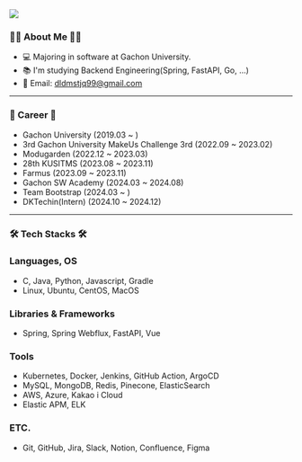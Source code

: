 <img src="https://capsule-render.vercel.app/api?type=waving&color=auto&height=200&section=header&text=LeeEunSeob&fontSize=90" />

### 👨‍💻 About Me 👨‍💻

- 💻 Majoring in software at Gachon University.
- 📚 I'm studying Backend Engineering(Spring, FastAPI, Go, ...)
- 💬 Email: dldmstjq99@gmail.com

---

### 📑 Career 📑

- Gachon University (2019.03 ~ )
- 3rd Gachon University MakeUs Challenge 3rd (2022.09 ~ 2023.02)
- Modugarden (2022.12 ~ 2023.03)
- 28th KUSITMS (2023.08 ~ 2023.11)
- Farmus (2023.09 ~ 2023.11)
- Gachon SW Academy (2024.03 ~ 2024.08)
- Team Bootstrap (2024.03 ~ )
- DKTechin(Intern) (2024.10 ~ 2024.12)

---

### 🛠️ Tech Stacks 🛠️

### Languages, OS
- C, Java, Python, Javascript, Gradle
- Linux, Ubuntu, CentOS, MacOS

### Libraries & Frameworks
- Spring, Spring Webflux, FastAPI, Vue

### Tools
- Kubernetes, Docker, Jenkins, GitHub Action, ArgoCD
- MySQL, MongoDB, Redis, Pinecone, ElasticSearch
- AWS, Azure, Kakao i Cloud
- Elastic APM, ELK

### ETC.
- Git, GitHub, Jira, Slack, Notion, Confluence, Figma
